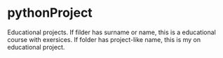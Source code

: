 # pythonProject
Educational projects. 
If filder has surname or name, this is a educational course with exersices.
If folder has project-like name, this is my on educational project.
